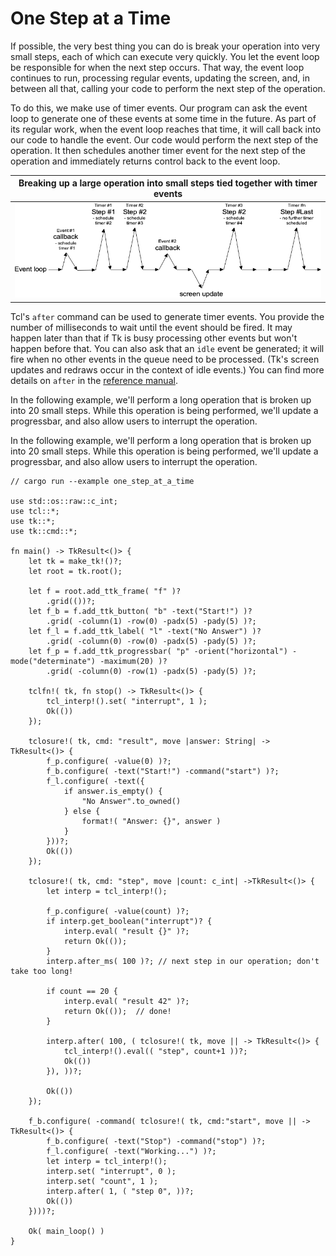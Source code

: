 # One Step at a Time

If possible, the very best thing you can do is break your operation into very
small steps, each of which can execute very quickly. You let the event loop be
responsible for when the next step occurs. That way, the event loop continues to
run, processing regular events, updating the screen, and, in between all that,
calling your code to perform the next step of the operation.

To do this, we make use of timer events. Our program can ask the event loop to
generate one of these events at some time in the future. As part of its regular
work, when the event loop reaches that time, it will call back into our code to
handle the event. Our code would perform the next step of the operation. It then
schedules another timer event for the next step of the operation and immediately
returns control back to the event loop.

|                 Breaking up a large operation into small steps tied together with timer events                 |
| :------------------------------------------------------------------------------------------------------------: |
| ![Breaking up a large operation into small steps tied together with timer events.](./images/aftertimeline.png) |

Tcl's `after` command can be used to generate timer events. You provide the
number of milliseconds to wait until the event should be fired. It may happen
later than that if Tk is busy processing other events but won't happen before
that. You can also ask that an `idle` event be generated; it will fire when no
other events in the queue need to be processed. (Tk's screen updates and redraws
occur in the context of idle events.) You can find more details on `after` in
the [reference manual](https://docs.rs/tcl/after/index.html).

In the following example, we'll perform a long operation that is broken up into
20 small steps. While this operation is being performed, we'll update a
progressbar, and also allow users to interrupt the operation.

In the following example, we'll perform a long operation that is broken up into
20 small steps. While this operation is being performed, we'll update a
progressbar, and also allow users to interrupt the operation.

```rust,no_run
// cargo run --example one_step_at_a_time

use std::os::raw::c_int;
use tcl::*;
use tk::*;
use tk::cmd::*;

fn main() -> TkResult<()> {
    let tk = make_tk!()?;
    let root = tk.root();

    let f = root.add_ttk_frame( "f" )?
        .grid(())?;
    let f_b = f.add_ttk_button( "b" -text("Start!") )?
        .grid( -column(1) -row(0) -padx(5) -pady(5) )?;
    let f_l = f.add_ttk_label( "l" -text("No Answer") )?
        .grid( -column(0) -row(0) -padx(5) -pady(5) )?;
    let f_p = f.add_ttk_progressbar( "p" -orient("horizontal") -mode("determinate") -maximum(20) )?
        .grid( -column(0) -row(1) -padx(5) -pady(5) )?;

    tclfn!( tk, fn stop() -> TkResult<()> {
        tcl_interp!().set( "interrupt", 1 );
        Ok(())
    });

    tclosure!( tk, cmd: "result", move |answer: String| -> TkResult<()> {
        f_p.configure( -value(0) )?;
        f_b.configure( -text("Start!") -command("start") )?;
        f_l.configure( -text({
            if answer.is_empty() {
                "No Answer".to_owned()
            } else {
                format!( "Answer: {}", answer )
            }
        }))?;
        Ok(())
    });

    tclosure!( tk, cmd: "step", move |count: c_int| ->TkResult<()> {
        let interp = tcl_interp!();

        f_p.configure( -value(count) )?;
        if interp.get_boolean("interrupt")? {
            interp.eval( "result {}" )?;
            return Ok(());
        }
        interp.after_ms( 100 )?; // next step in our operation; don't take too long!

        if count == 20 {
            interp.eval( "result 42" )?;
            return Ok(());  // done!
        }

        interp.after( 100, ( tclosure!( tk, move || -> TkResult<()> {
            tcl_interp!().eval(( "step", count+1 ))?;
            Ok(())
        }), ))?;

        Ok(())
    });

    f_b.configure( -command( tclosure!( tk, cmd:"start", move || -> TkResult<()> {
        f_b.configure( -text("Stop") -command("stop") )?;
        f_l.configure( -text("Working...") )?;
        let interp = tcl_interp!();
        interp.set( "interrupt", 0 );
        interp.set( "count", 1 );
        interp.after( 1, ( "step 0", ))?;
        Ok(())
    })))?;

    Ok( main_loop() )
}
```
